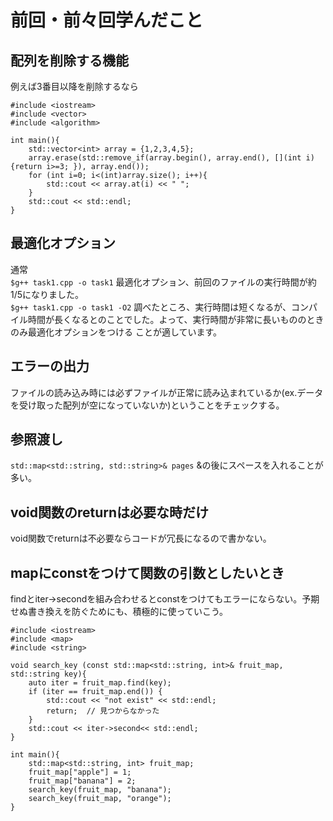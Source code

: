 # 前回・前々回学んだこと  
## 配列を削除する機能  
例えば3番目以降を削除するなら  
```
#include <iostream>
#include <vector>
#include <algorithm>

int main(){
	std::vector<int> array = {1,2,3,4,5};
	array.erase(std::remove_if(array.begin(), array.end(), [](int i) {return i>=3; }), array.end());
	for (int i=0; i<(int)array.size(); i++){
		std::cout << array.at(i) << " ";
	}
	std::cout << std::endl;
}
```
##  最適化オプション  
通常  
```$g++ task1.cpp -o task1```
最適化オプション、前回のファイルの実行時間が約1/5になりました。  
```$g++ task1.cpp -o task1 -O2```
調べたところ、実行時間は短くなるが、コンパイル時間が長くなるとのことでした。よって、実行時間が非常に長いもののときのみ最適化オプションをつける
ことが適しています。  
## エラーの出力  
ファイルの読み込み時には必ずファイルが正常に読み込まれているか(ex.データを受け取った配列が空になっていないか)ということをチェックする。  
## 参照渡し  
```std::map<std::string, std::string>& pages```
&の後にスペースを入れることが多い。  
## void関数のreturnは必要な時だけ  
void関数でreturnは不必要ならコードが冗長になるので書かない。
## mapにconstをつけて関数の引数としたいとき  
findとiter->secondを組み合わせるとconstをつけてもエラーにならない。予期せぬ書き換えを防ぐためにも、積極的に使っていこう。
```
#include <iostream>
#include <map>
#include <string>

void search_key (const std::map<std::string, int>& fruit_map, std::string key){
	auto iter = fruit_map.find(key);
	if (iter == fruit_map.end()) {
		std::cout << "not exist" << std::endl;
  		return;  // 見つからなかった
	}
	std::cout << iter->second<< std::endl;
}

int main(){
	std::map<std::string, int> fruit_map;
	fruit_map["apple"] = 1;
	fruit_map["banana"] = 2;
	search_key(fruit_map, "banana");
	search_key(fruit_map, "orange");
}
```
